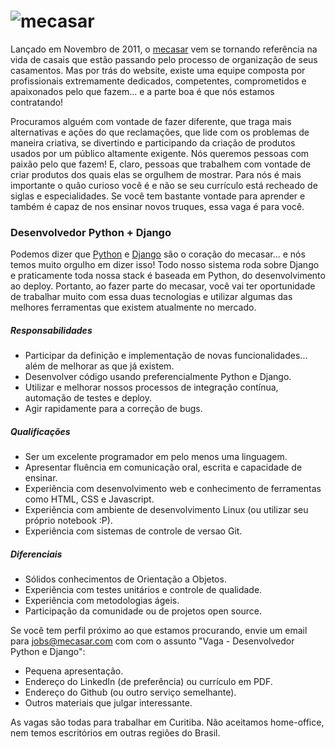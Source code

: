 # ![mecasar](https://github.com/mecasar/vaga-python-django/blob/master/logo.png "mecasar")

Lançado em Novembro de 2011, o [mecasar](http://mecasar.com) vem se tornando referência na vida de casais que estão
passando pelo processo de organização de seus casamentos. Mas por trás do website, existe uma equipe composta por
profissionais extremamente dedicados, competentes, comprometidos e apaixonados pelo que fazem... e a parte boa é que
nós estamos contratando!

Procuramos alguém com vontade de fazer diferente, que traga mais alternativas e ações do que reclamações, que lide com
os problemas de maneira criativa, se divertindo e participando da criação de produtos usados por um público altamente
exigente. Nós queremos pessoas com paixão pelo que fazem! E, claro, pessoas que trabalhem com vontade de criar produtos
dos quais elas se orgulhem de mostrar. Para nós é mais importante o quão curioso você é e não se seu currículo está
recheado de siglas e especialidades. Se você tem bastante vontade para aprender e também é capaz de nos ensinar novos
truques, essa vaga é para você.


### Desenvolvedor Python + Django

Podemos dizer que [Python](http://python.org) e [Django](http://djangoproject.com) são o coração do mecasar... e nós
temos muito orgulho em dizer isso! Todo nosso sistema roda sobre Django e praticamente toda nossa stack é baseada em
Python, do desenvolvimento ao deploy. Portanto, ao fazer parte do mecasar, você vai ter oportunidade de trabalhar muito
com essa duas tecnologias e utilizar algumas das melhores ferramentas que existem atualmente no mercado.


##### Responsabilidades

 * Participar da definição e implementação de novas funcionalidades... além de melhorar as que já existem.
 * Desenvolver código usando preferencialmente Python e Django.
 * Utilizar e melhorar nossos processos de integração contínua, automação de testes e deploy.
 * Agir rapidamente para a correção de bugs.

##### Qualificações

 * Ser um excelente programador em pelo menos uma linguagem.
 * Apresentar fluência em comunicação oral, escrita e capacidade de ensinar.
 * Experiência com desenvolvimento web e conhecimento de ferramentas como HTML, CSS e Javascript.
 * Experiência com ambiente de desenvolvimento Linux (ou utilizar seu próprio notebook :P).
 * Experiência com sistemas de controle de versao Git.

##### Diferenciais

 * Sólidos conhecimentos de Orientação a Objetos.
 * Experiência com testes unitários e controle de qualidade.
 * Experiência com metodologias ágeis.
 * Participação da comunidade ou de projetos open source.


Se você tem perfil próximo ao que estamos procurando, envie um email para jobs@mecasar.com com com o assunto "Vaga - Desenvolvedor Python e Django":

 * Pequena apresentação.
 * Endereço do LinkedIn (de preferência) ou currículo em PDF.
 * Endereço do Github (ou outro serviço semelhante).
 * Outros materiais que julgar interessante.
  
As vagas são todas para trabalhar em Curitiba. Não aceitamos home-office, nem temos escritórios em outras regiões
do Brasil.
